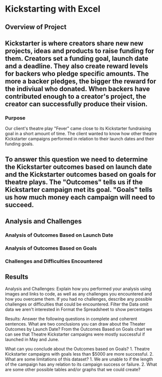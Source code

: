 # Kickstarting with Excel

## Overview of Project
Kickstarter is where creators share new new projects, ideas and products to raise funding for them. Creators set a funding goal, launch date and a deadline. They also create reward levels for backers who pledge specific amounts. The more a backer pledges, the bigger the reward for the indiviual who donated. When backers have contributed enough to  a creator's project, the creator can successfully produce their vision. 
---
### Purpose
Our client's theatre play "Fever" came close to its Kickstarter fundraising goal in a short amount of time.  The client wanted to know how other theatre Kickstarter campaigns performed in relation to their launch dates and their funding goals. 

To answer this question we need to determine the Kickstarter outcomes based on launch date and the Kickstarter outcomes based on goals for theatre plays. The "Outcomes" tells us if the Kickstarter campaign met its goal.  "Goals" tells us how much money each campaign will need to succeed.
---
## Analysis and Challenges

### Analysis of Outcomes Based on Launch Date

### Analysis of Outcomes Based on Goals

### Challenges and Difficulties Encountered

## Results




Analysis and Challenges: 
Explain how you performed your analysis using images and links to code, as well as any challenges you encountered and how you overcame them. If you had no challenges, describe any possible challenges or difficulties that could be encountered.
Filter the Data omit data we aren't interested in
Format the Spreadsheet to show percentages

Results: Answer the following questions in complete and coherent sentences.
What are two conclusions you can draw about the Theater Outcomes by Launch Date?
	From the Outcomes Based on Goals chart we can see that Theatre Kickstarter campaigns were mostly successful if launched in May and June.  

What can you conclude about the Outcomes based on Goals?
	1. Theatre Kickstarter campaigns with goals less than $5000 are more successful. 
	2. 
What are some limitations of this dataset?
	1. We are unable to if the length of the campaign has any relation to its campaign success or failure. 
	2. 
What are some other possible tables and/or graphs that we could create?

